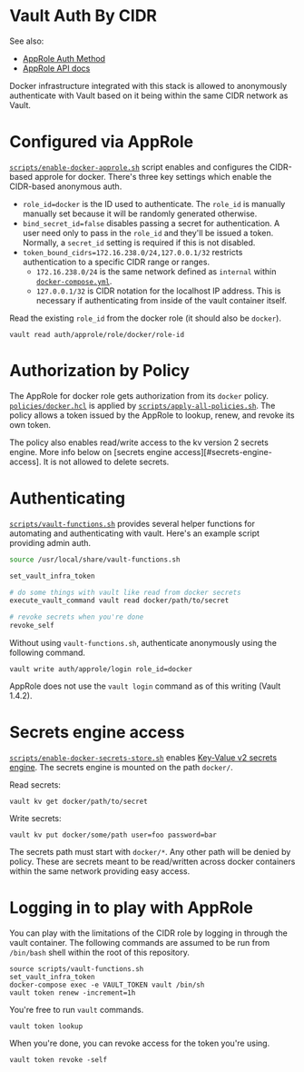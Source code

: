 # Vault Auth By CIDR

See also:

* [AppRole Auth Method][approle]
* [AppRole API docs][approle-api]

Docker infrastructure integrated with this stack is allowed to anonymously
authenticate with Vault based on it being within the same CIDR network as Vault.

# Configured via AppRole

[`scripts/enable-docker-approle.sh`][enable-docker-approle.sh] script enables
and configures the CIDR-based approle for docker.  There's three key settings
which enable the CIDR-based anonymous auth.

- `role_id=docker` is the ID used to authenticate.  The `role_id` is manually
  manually set because it will be randomly generated otherwise.
- `bind_secret_id=false` disables passing a secret for authentication.  A user
  need only to pass in the `role_id` and they'll be issued a token.  Normally, a
  `secret_id` setting is required if this is not disabled.
- `token_bound_cidrs=172.16.238.0/24,127.0.0.1/32` restricts authentication to a
  specific CIDR range or ranges.
  - `172.16.238.0/24` is the same network defined as `internal` within
    [`docker-compose.yml`][compose].
  - `127.0.0.1/32` is CIDR notation for the localhost IP address.  This is
    necessary if authenticating from inside of the vault container itself.

Read the existing `role_id` from the docker role (it should also be `docker`).

    vault read auth/approle/role/docker/role-id

# Authorization by Policy

The AppRole for docker role gets authorization from its `docker` policy.
[`policies/docker.hcl`][docker.hcl] is applied by
[`scripts/apply-all-policies.sh`][apply-all-policies.sh].  The policy allows a
token issued by the AppRole to lookup, renew, and revoke its own token.

The policy also enables read/write access to the kv version 2 secrets engine.
More info below on [secrets engine access][#secrets-engine-access].  It is not
allowed to delete secrets.

# Authenticating

[`scripts/vault-functions.sh`][vault-functions.sh] provides several helper
functions for automating and authenticating with vault.  Here's an example
script providing admin auth.

```bash
source /usr/local/share/vault-functions.sh

set_vault_infra_token

# do some things with vault like read from docker secrets
execute_vault_command vault read docker/path/to/secret

# revoke secrets when you're done
revoke_self
```

Without using `vault-functions.sh`, authenticate anonymously using the following
command.

    vault write auth/approle/login role_id=docker

AppRole does not use the `vault login` command as of this writing (Vault 1.4.2).

# Secrets engine access

[`scripts/enable-docker-secrets-store.sh`][enable-docker-secrets-store.sh]
enables [Key-Value v2 secrets engine][kv-v2].  The secrets engine is mounted on
the path `docker/`.

Read secrets:

    vault kv get docker/path/to/secret

Write secrets:

    vault kv put docker/some/path user=foo password=bar

The secrets path must start with `docker/*`.  Any other path will be denied by
policy.  These are secrets meant to be read/written across docker containers
within the same network providing easy access.

# Logging in to play with AppRole

You can play with the limitations of the CIDR role by logging in through the
vault container.  The following commands are assumed to be run from `/bin/bash`
shell within the root of this repository.

    source scripts/vault-functions.sh
    set_vault_infra_token
    docker-compose exec -e VAULT_TOKEN vault /bin/sh
    vault token renew -increment=1h

You're free to run `vault` commands.

    vault token lookup

When you're done, you can revoke access for the token you're using.

    vault token revoke -self

[apply-all-policies.sh]: ../scripts/apply-all-policies.sh
[approle-api]: https://www.vaultproject.io/api-docs/auth/approle
[approle]: https://www.vaultproject.io/docs/auth/approle
[compose]: ../docker-compose.yml
[docker.hcl]: ../policies/docker.hcl
[enable-docker-approle.sh]: ../scripts/enable-docker-approle.sh
[enable-docker-secrets-store.sh]: ../scripts/enable-docker-secrets-store.sh
[kv-v2]: https://www.vaultproject.io/docs/secrets/kv/kv-v2
[vault-functions.sh]: ../scripts/vault-functions.sh
